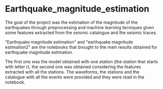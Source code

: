# Earthquake_magnitude_estimation

The goal of the project was the estimation of the magnitude of the earthquakes through preprocessing and machine learning tecniques given some features extracted from the seismic catalogue and the seismic traces. 

"Earthquake magnitude estimation" and "earthquake magnitude estimation2" are the notebooks 
that brought to the main results obtained for earthquake magnitude estimation. 

The first one was the model obtained with one station (the station that starts with letter r),
the second one was obtained considering the features extracted with all the stations.
The waveforms, the stations and the catalogue with all the events were provided and they were read in the notebook.
